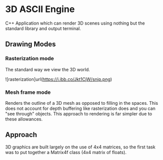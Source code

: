 # 3D ASCII Engine
C++ Application which can render 3D scenes using nothing but the standard library and output terminal.

## Drawing Modes

### Rasterization mode
The standard way we view the 3D world. 

![rasterization]url(https://i.ibb.co/Jkt1CjW/snip.png)

### Mesh frame mode

Renders the outline of a 3D mesh as opposed to filling in the spaces. This does not account for depth buffering like rasterization does and you can "see through" objects. This approach to rendering is far simpler due to these allowances.

## Approach

3D graphics are built largely on the use of 4x4 matrices, so the first task was to put together a Matrix4f class (4x4 matrix of floats). 
